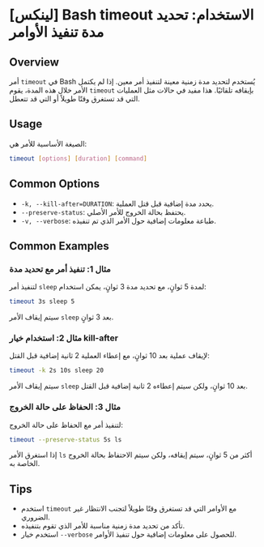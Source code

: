 # [لينكس] Bash timeout الاستخدام: تحديد مدة تنفيذ الأوامر

## Overview
أمر `timeout` في Bash يُستخدم لتحديد مدة زمنية معينة لتنفيذ أمر معين. إذا لم يكتمل الأمر خلال هذه المدة، يقوم `timeout` بإيقافه تلقائيًا. هذا مفيد في حالات مثل العمليات التي قد تستغرق وقتًا طويلاً أو التي قد تتعطل.

## Usage
الصيغة الأساسية للأمر هي:

```bash
timeout [options] [duration] [command]
```

## Common Options
- `-k, --kill-after=DURATION`: يحدد مدة إضافية قبل قتل العملية.
- `--preserve-status`: يحتفظ بحالة الخروج للأمر الأصلي.
- `-v, --verbose`: طباعة معلومات إضافية حول الأمر الذي تم تنفيذه.

## Common Examples
### مثال 1: تنفيذ أمر مع تحديد مدة
لتنفيذ أمر `sleep` لمدة 5 ثوانٍ، مع تحديد مدة 3 ثوانٍ، يمكن استخدام:

```bash
timeout 3s sleep 5
```
سيتم إيقاف الأمر `sleep` بعد 3 ثوانٍ.

### مثال 2: استخدام خيار kill-after
لإيقاف عملية بعد 10 ثوانٍ، مع إعطاء العملية 2 ثانية إضافية قبل القتل:

```bash
timeout -k 2s 10s sleep 20
```
سيتم إيقاف الأمر `sleep` بعد 10 ثوانٍ، ولكن سيتم إعطاءه 2 ثانية إضافية قبل القتل.

### مثال 3: الحفاظ على حالة الخروج
لتنفيذ أمر مع الحفاظ على حالة الخروج:

```bash
timeout --preserve-status 5s ls
```
إذا استغرق الأمر `ls` أكثر من 5 ثوانٍ، سيتم إيقافه، ولكن سيتم الاحتفاظ بحالة الخروج الخاصة به.

## Tips
- استخدم `timeout` مع الأوامر التي قد تستغرق وقتًا طويلاً لتجنب الانتظار غير الضروري.
- تأكد من تحديد مدة زمنية مناسبة للأمر الذي تقوم بتنفيذه.
- استخدم خيار `--verbose` للحصول على معلومات إضافية حول تنفيذ الأوامر.